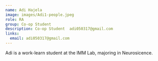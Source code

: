 ```yaml
---
name: Adi Hajela
image: images/Adi1-people.jpeg
role: RA
group: Co-op Student   
description: Co-op Student  adi050317@gmail.com
links:
  email: adi050317@gmail.com
---
```


Adi is a work-learn student at the IMM Lab, majoring in Neurosicence.
